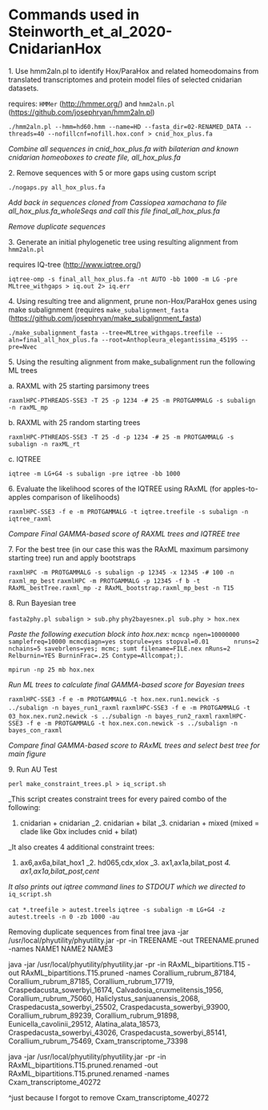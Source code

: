 # Commands used in Steinworth_et_al_2020-CnidarianHox
1\. Use  hmm2aln.pl to identify Hox/ParaHox and related homeodomains from translated transcriptomes and protein model files of selected cnidarian datasets.

requires: `HMMer` (http://hmmer.org/) and `hmm2aln.pl` (https://github.com/josephryan/hmm2aln.pl)

 `./hmm2aln.pl --hmm=hd60.hmm --name=HD --fasta_dir=02-RENAMED_DATA --threads=40 --nofillcnf=nofill.hox.conf > cnid_hox_plus.fa`

_Combine all sequences in cnid_hox_plus.fa with bilaterian and known cnidarian homeoboxes to create file, all_hox_plus.fa_

2\. Remove sequences with 5 or more gaps using custom script

 `./nogaps.py all_hox_plus.fa`

_Add back in sequences cloned from Cassiopea xamachana to file all_hox_plus.fa_wholeSeqs and call this file final_all_hox_plus.fa_

_Remove duplicate sequences_

3\. Generate an initial phylogenetic tree using resulting alignment from `hmm2aln.pl`

requires IQ-tree (http://www.iqtree.org/)

 `iqtree-omp -s final_all_hox_plus.fa -nt AUTO -bb 1000 -m LG -pre MLtree_withgaps > iq.out 2> iq.err`

4\. Using resulting tree and alignment, prune non-Hox/ParaHox genes using make subalignment
(requires `make_subalignment_fasta` (https://github.com/josephryan/make_subalignment_fasta)

 `./make_subalignment_fasta --tree=MLtree_withgaps.treefile --aln=final_all_hox_plus.fa --root=Anthopleura_elegantissima_45195 --pre=Nvec`

5\. Using the resulting alignment from make_subalignment run the following ML trees 

  a\. RAXML with 25 starting parsimony trees
  
   `raxmlHPC-PTHREADS-SSE3 -T 25 -p 1234 -# 25 -m PROTGAMMALG -s subalign -n raxML_mp`

  b\. RAXML with 25 random starting trees
  
   `raxmlHPC-PTHREADS-SSE3 -T 25 -d -p 1234 -# 25 -m PROTGAMMALG -s subalign -n raxML_rt`

  c\. IQTREE
  
   `iqtree -m LG+G4 -s subalign -pre iqtree -bb 1000`

6\. Evaluate the likelihood scores of the IQTREE using RAxML (for apples-to-apples comparison of likelihoods)

 `raxmlHPC-SSE3 -f e -m PROTGAMMALG -t iqtree.treefile -s subalign -n iqtree_raxml`

_Compare Final GAMMA-based score of RAXML trees and IQTREE tree_ 

7\. For the best tree (in our case this was the RAxML maximum parsimony starting tree) run and apply bootstraps

 `raxmlHPC -m PROTGAMMALG -s subalign -p 12345 -x 12345 -# 100 -n raxml_mp_best`
 `raxmlHPC -m PROTGAMMALG -p 12345 -f b -t RAxML_bestTree.raxml_mp -z RAxML_bootstrap.raxml_mp_best -n T15`

8\. Run Bayesian tree

`fasta2phy.pl subalign > sub.phy`
`phy2bayesnex.pl sub.phy > hox.nex`

_Paste the following execution block into hox.nex:_
`mcmcp ngen=10000000 samplefreq=10000 mcmcdiagn=yes stoprule=yes stopval=0.01       nruns=2 nchains=5 savebrlens=yes; mcmc; sumt filename=FILE.nex nRuns=2 Relburnin=YES BurninFrac=.25 Contype=Allcompat;).`

`mpirun -np 25 mb hox.nex`

_Run ML trees to calculate final GAMMA-based score for Bayesian trees_

`raxmlHPC-SSE3 -f e -m PROTGAMMALG -t hox.nex.run1.newick -s ../subalign -n bayes_run1_raxml`
`raxmlHPC-SSE3 -f e -m PROTGAMMALG -t 03_hox.nex.run2.newick -s ../subalign -n bayes_run2_raxml`
`raxmlHPC-SSE3 -f e -m PROTGAMMALG -t hox.nex.con.newick -s ../subalign -n bayes_con_raxml`

_Compare final GAMMA-based score to RAxML trees and select best tree for main figure_


9\. Run AU Test

 `perl make_constraint_trees.pl > iq_script.sh`

_This script creates constraint trees for every paired combo of the following:
   1. cnidarian + cnidarian
   _2. cnidarian + bilat
   _3. cnidarian + mixed (mixed = clade like Gbx includes cnid + bilat)

_It also creates 4 additional constraint trees:
   1. ax6,ax6a,bilat_hox1
   _2. hd065,cdx,xlox
   _3. ax1,ax1a,bilat_post
   _4. ax1,ax1a,bilat_post,cent_

_It also prints out iqtree command lines to STDOUT which we directed to_ `iq_script.sh`

 `cat *.treefile > autest.treels`
 `iqtree -s subalign -m LG+G4 -z autest.treels -n 0 -zb 1000 -au`

Removing duplicate sequences from final tree
java -jar /usr/local/phyutility/phyutility.jar -pr -in TREENAME -out TREENAME.pruned -names NAME1 NAME2 NAME3

java -jar /usr/local/phyutility/phyutility.jar -pr -in RAxML_bipartitions.T15 -out RAxML_bipartitions.T15.pruned -names Corallium_rubrum_87184, Corallium_rubrum_87185, Corallium_rubrum_17719, Craspedacusta_sowerbyi_16174, Calvadosia_cruxmelitensis_1956, Corallium_rubrum_75060, Haliclystus_sanjuanensis_2068, Craspedacusta_sowerbyi_25502, Craspedacusta_sowerbyi_93900, Corallium_rubrum_89239, Corallium_rubrum_91898, Eunicella_cavolinii_29512, Alatina_alata_18573, Craspedacusta_sowerbyi_43026, Craspedacusta_sowerbyi_85141, Corallium_rubrum_75469, Cxam_transcriptome_73398

java -jar /usr/local/phyutility/phyutility.jar -pr -in RAxML_bipartitions.T15.pruned.renamed -out RAxML_bipartitions.T15.pruned.renamed -names Cxam_transcriptome_40272

^just because I forgot to remove Cxam_transcriptome_40272

